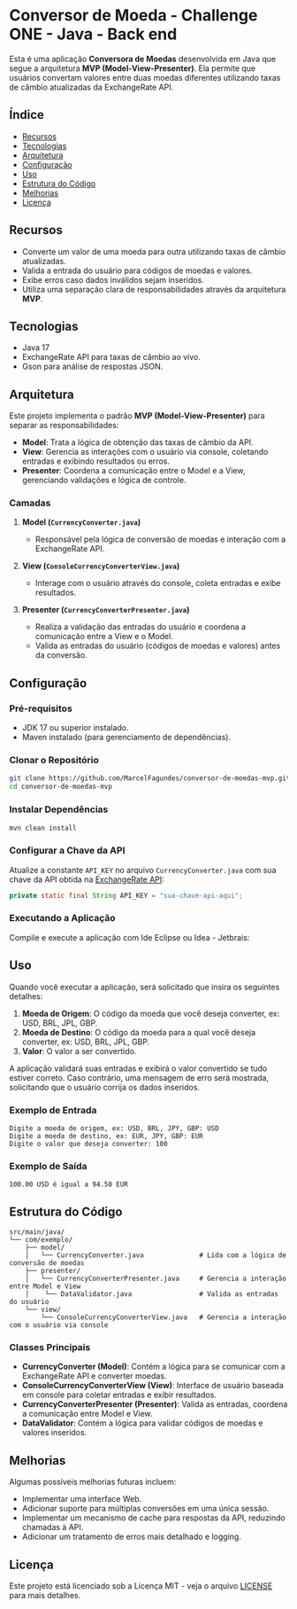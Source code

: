 # Conversor de Moeda - Challenge ONE - Java - Back end

Esta é uma aplicação **Conversora de Moedas** desenvolvida em Java que segue a arquitetura **MVP (Model-View-Presenter)**. Ela permite que usuários convertam valores entre duas moedas diferentes utilizando taxas de câmbio atualizadas da ExchangeRate API.

## Índice

- [Recursos](#recursos)
- [Tecnologias](#tecnologias)
- [Arquitetura](#arquitetura)
- [Configuração](#configuração)
- [Uso](#uso)
- [Estrutura do Código](#estrutura-do-código)
- [Melhorias](#melhorias)
- [Licença](#licença)

## Recursos

- Converte um valor de uma moeda para outra utilizando taxas de câmbio atualizadas.
- Valida a entrada do usuário para códigos de moedas e valores.
- Exibe erros caso dados inválidos sejam inseridos.
- Utiliza uma separação clara de responsabilidades através da arquitetura **MVP**.

## Tecnologias

- Java 17
- ExchangeRate API para taxas de câmbio ao vivo.
- Gson para análise de respostas JSON.

## Arquitetura

Este projeto implementa o padrão **MVP (Model-View-Presenter)** para separar as responsabilidades:

- **Model**: Trata a lógica de obtenção das taxas de câmbio da API.
- **View**: Gerencia as interações com o usuário via console, coletando entradas e exibindo resultados ou erros.
- **Presenter**: Coordena a comunicação entre o Model e a View, gerenciando validações e lógica de controle.

### Camadas

1. **Model (`CurrencyConverter.java`)**
   - Responsável pela lógica de conversão de moedas e interação com a ExchangeRate API.

2. **View (`ConsoleCurrencyConverterView.java`)**
   - Interage com o usuário através do console, coleta entradas e exibe resultados.

3. **Presenter (`CurrencyConverterPresenter.java`)**
   - Realiza a validação das entradas do usuário e coordena a comunicação entre a View e o Model.
   - Valida as entradas do usuário (códigos de moedas e valores) antes da conversão.

## Configuração

### Pré-requisitos

- JDK 17 ou superior instalado.
- Maven instalado (para gerenciamento de dependências).

### Clonar o Repositório

```bash
git clone https://github.com/MarcelFagundes/conversor-de-moedas-mvp.git
cd conversor-de-moedas-mvp
```

### Instalar Dependências

```bash
mvn clean install
```

### Configurar a Chave da API

Atualize a constante `API_KEY` no arquivo `CurrencyConverter.java` com sua chave da API obtida na [ExchangeRate API](https://www.exchangerate-api.com/):

```java
private static final String API_KEY = "sua-chave-api-aqui";
```

### Executando a Aplicação

Compile e execute a aplicação com Ide Eclipse ou Idea - Jetbrais:


## Uso

Quando você executar a aplicação, será solicitado que insira os seguintes detalhes:

1. **Moeda de Origem**: O código da moeda que você deseja converter, ex: USD, BRL, JPL, GBP.
2. **Moeda de Destino**: O código da moeda para a qual você deseja converter, ex: USD, BRL, JPL, GBP.
3. **Valor**: O valor a ser convertido.

A aplicação validará suas entradas e exibirá o valor convertido se tudo estiver correto. Caso contrário, uma mensagem de erro será mostrada, solicitando que o usuário corrija os dados inseridos.

### Exemplo de Entrada

```
Digite a moeda de origem, ex: USD, BRL, JPY, GBP: USD
Digite a moeda de destino, ex: EUR, JPY, GBP: EUR
Digite o valor que deseja converter: 100
```

### Exemplo de Saída

```
100.00 USD é igual a 94.50 EUR
```

## Estrutura do Código

```
src/main/java/
└── com/exemplo/
    ├── model/
    │   └── CurrencyConverter.java              # Lida com a lógica de conversão de moedas
    ├── presenter/
    │   └── CurrencyConverterPresenter.java     # Gerencia a interação entre Model e View
    │    └── DataValidator.java                 # Valida as entradas do usuário
    └── view/
        └── ConsoleCurrencyConverterView.java   # Gerencia a interação com o usuário via console
```

### Classes Principais

- **CurrencyConverter (Model)**: Contém a lógica para se comunicar com a ExchangeRate API e converter moedas.
- **ConsoleCurrencyConverterView (View)**: Interface de usuário baseada em console para coletar entradas e exibir resultados.
- **CurrencyConverterPresenter (Presenter)**: Valida as entradas, coordena a comunicação entre Model e View.
- **DataValidator**: Contém a lógica para validar códigos de moedas e valores inseridos.

## Melhorias

Algumas possíveis melhorias futuras incluem:

- Implementar uma interface Web.
- Adicionar suporte para múltiplas conversões em uma única sessão.
- Implementar um mecanismo de cache para respostas da API, reduzindo chamadas à API.
- Adicionar um tratamento de erros mais detalhado e logging.

## Licença

Este projeto está licenciado sob a Licença MIT - veja o arquivo [LICENSE](LICENSE) para mais detalhes.
